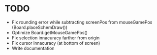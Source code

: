 # TODO

* Fix rounding error while subtracting screenPos from mouseGamePos (Board.placeSchemDraw())
* Optimize Board.getMouseGamePos()
* Fix selection innacuracy farther from origin
* Fix cursor innacuracy (at bottom of screen)
* Write documentation